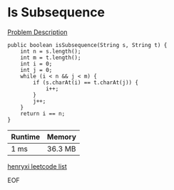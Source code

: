 # Is Subsequence
[Problem Description](https://leetcode.com/problems/is-subsequence/)

```
public boolean isSubsequence(String s, String t) {
    int n = s.length();
    int m = t.length();
    int i = 0;
    int j = 0;
    while (i < n && j < m) {
        if (s.charAt(i) == t.charAt(j)) {
            i++;
        }
        j++;
    }
    return i == n;
}
```

| Runtime       | Memory     | 
| :------------- | :---------- |
| 1 ms | 36.3 MB	   |


[henryxi leetcode list](http://www.henryxi.com/leetcode)

EOF